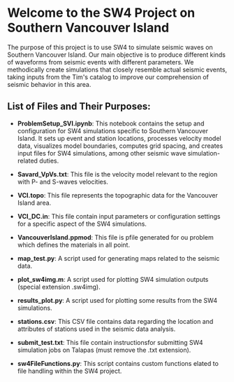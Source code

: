 ﻿# Welcome to the SW4 Project on Southern Vancouver Island

The purpose of this project is to use SW4 to simulate seismic waves on Southern Vancouver Island. Our main objective is to produce different kinds of waveforms from seismic events with different parameters. We methodically create simulations that closely resemble actual seismic events, taking inputs from the Tim's catalog to improve our comprehension of seismic behavior in this area.

## List of Files and Their Purposes:

- **ProblemSetup_SVI.ipynb**: This notebook contains the setup and configuration for SW4 simulations specific to Southern Vancouver Island. It sets up event and station locations, processes velocity model data, visualizes model boundaries, computes grid spacing, and creates input files for SW4 simulations, among other seismic wave simulation-related duties.

- **Savard_VpVs.txt**: This file is the velocity model relevant to the region with P- and S-waves velocities.

- **VCI.topo**: This file represents the topographic data for the Vancouver Island area.

- **VCI_DC.in**: This file contain input parameters or configuration settings for a specific aspect of the SW4 simulations.

- **VancouverIsland.ppmod**: This file is pfile generated for ou problem which defines the materials in all point.

- **map_test.py**: A script used for generating maps related to the seismic data.

- **plot_sw4img.m**: A script used for plotting SW4 simulation outputs (special extension .sw4img).

- **results_plot.py**: A script used for plotting some results from the SW4 simulations.

- **stations.csv**: This CSV file contains data regarding the location and attributes of stations used in the seismic data analysis.

- **submit_test.txt**: This file contain instructionsfor submitting SW4 simulation jobs on Talapas (must remove the .txt extension).

- **sw4FileFunctions.py**: This script contains custom functions elated to file handling within the SW4 project.
